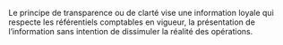 Le principe de transparence ou de clarté vise une information loyale qui respecte les référentiels comptables en vigueur, la présentation de l’information sans intention de dissimuler la réalité des opérations.